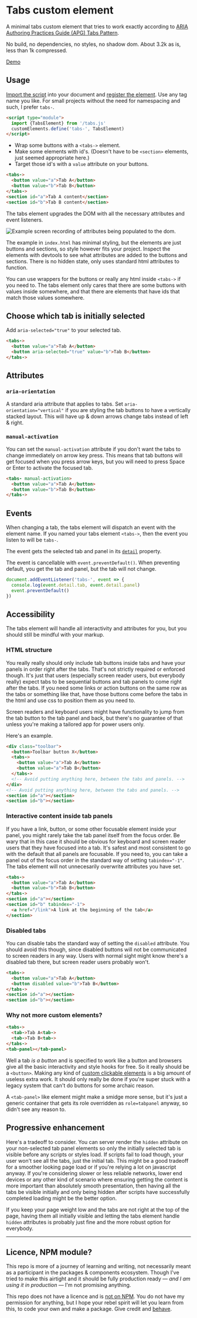 # Tabs custom element

A minimal tabs custom element that tries to work exactly according to [ARIA Authoring Practices Guide (APG) Tabs Pattern](https://www.w3.org/WAI/ARIA/apg/patterns/tabs/).

No build, no dependencies, no styles, no shadow dom. About 3.2k as is, less than 1k compressed.

[Demo](https://sakamies.github.io/tabs-customelement/)

## Usage

[Import the script](https://developer.mozilla.org/en-US/docs/Web/JavaScript/Reference/Statements/import) into your document and [register the element](https://developer.mozilla.org/en-US/docs/Web/API/Web_components/Using_custom_elements#registering_a_custom_element). Use any tag name you like. For small projects without the need for namespacing and such, I prefer `tabs-`.

```html
<script type="module">
  import {TabsElement} from '/tabs.js'
  customElements.define('tabs-', TabsElement)
</script>
```

- Wrap some buttons with a `<tabs->` element.
- Make some elements with id's. (Doesn't have to be `<section>` elements, just seemed appropriate here.)
- Target those id's with a `value` attribute on your buttons.

```html
<tabs->
  <button value="a">Tab A</button>
  <button value="b">Tab B</button>
</tabs->
<section id="a">Tab A content</section>
<section id="b">Tab B content</section>
```

The tabs element upgrades the DOM with all the necessary attributes and event listeners.

![Example screen recording of attributes being populated to the dom.](upgrade.gif)

The example in `index.html` has minimal styling, but the elements are just buttons and sections, so style however fits your project. Inspect the elements with devtools to see what attributes are added to the buttons and sections. There is no hidden state, only uses standard html attributes to function.

You can use wrappers for the buttons or really any html inside `<tabs->` if you need to. The tabs element only cares that there are some buttons with values inside somewhere, and that there are elements that have ids that match those values somewhere.

## Choose which tab is initially selected

Add `aria-selected="true"` to your selected tab.

```html
<tabs->
  <button value="a">Tab A</button>
  <button aria-selected="true" value="b">Tab B</button>
</tabs->
```

## Attributes

### `aria-orientation`

A standard aria attribute that applies to tabs. Set `aria-orientation="vertical"` if you are styling the tab buttons to have a vertically stacked layout. This will have up & down arrows change tabs instead of left & right.

### `manual-activation`

You can set the `manual-activation` attribute if you don't want the tabs to change immediately on arrow key press. This means that tab buttons will get focused when you press arrow keys, but you will need to press Space or Enter to activate the focused tab.

```html
<tabs- manual-activation>
  <button value="a">Tab A</button>
  <button value="b">Tab B</button>
</tabs->
```

## Events

When changing a tab, the tabs element will dispatch an event with the element name. If you named your tabs element `<tabs->`, then the event you listen to will be `tabs-`.

The event gets the selected tab and panel in its [`detail`](https://developer.mozilla.org/en-US/docs/Web/API/CustomEvent/detail) property.

The event is cancellable with `event.preventDefault()`. When preventing default, you get the tab and panel, but the tab will not change.

```js
document.addEventListener('tabs-', event => {
  console.log(event.detail.tab, event.detail.panel)
  event.preventDefault()
})
````

## Accessibility

The tabs element will handle all interactivity and attributes for you, but you should still be mindful with your markup.

### HTML structure

You really really should only include tab buttons inside tabs and have your panels in order right after the tabs. That's not strictly required or enforced though. It's just that users (especially screen reader users, but everybody really) expect tabs to be sequential buttons and tab panels to come right after the tabs. If you need some links or action buttons on the same row as the tabs or something like that, have those buttons come before the tabs in the html and use css to position them as you need to.

Screen readers and keyboard users might have functionality to jump from the tab button to the tab panel and back, but there's no guarantee of that unless you're making a tailored app for power users only.

Here's an example.

```html
<div class="toolbar">
  <button>Toolbar button X</button>
  <tabs->
    <button value="a">Tab A</button>
    <button value="a">Tab B</button>
  </tabs->
  <!-- Avoid putting anything here, between the tabs and panels. -->
</div>
<!-- Avoid putting anything here, between the tabs and panels. -->
<section id="a"></section>
<section id="b"></section>
```

### Interactive content inside tab panels

If you have a link, button, or some other focusable element inside your panel, you might rarely take the tab panel itself from the focus order. Be wary that in this case it should be obvious for keyboard and screen reader users that they have focused into a tab. It's safest and most consistent to go with the default that all panels are focusable. If you need to, you can take a panel out of the focus order in the standard way of setting `tabindex="-1"`. The tabs element will not unnecesarily overwrite attributes you have set.

```html
<tabs->
  <button value="a">Tab A</button>
  <button value="b">Tab B</button>
</tabs->
<section id="a"></section>
<section id="b" tabindex="-1">
  <a href="/link">A link at the beginning of the tab</a>
</section>
```

### Disabled tabs

You can disable tabs the standard way of setting the `disabled` attribute. You should avoid this though, since disabled buttons will not be communicated to screen readers in any way. Users with normal sight might know there's a disabled tab there, but screen reader users probably won't.

```html
<tabs->
  <button value="a">Tab A</button>
  <button disabled value="b">Tab B</button>
</tabs->
<section id="a"></section>
<section id="b"></section>
```

### Why not more custom elements?

```html
<tabs->
  <tab->Tab A<tab->
  <tab->Tab B<tab->
</tabs->
<tab-panel></tab-panel>
```

Well a tab _is a button_ and is specified to work like a button and browsers give all the basic interactivity and style hooks for free. So it really should be a `<button>`. Making any kind of [custom clickable elements](https://www.deque.com/blog/accessible-aria-buttons/) is a big amount of useless extra work. It should only really be done if you're super stuck with a legacy system that can't do buttons for some archaic reason.

A `<tab-panel>` like element might make a smidge more sense, but it's just a generic container that gets its role overridden as `role=tabpanel` anyway, so didn't see any reason to.

## Progressive enhancement

Here's a tradeoff to consider. You can server render the `hidden` attribute on your non-selected tab panel elements so only the initially selected tab is visible before any scripts or styles load. If scripts fail to load though, your user won't see all the tabs, just the initial tab. This might be a good tradeoff for a smoother looking page load or if you're relying a lot on javascript anyway. If you're considering slower or less reliable networks, lower end devices or any other kind of scenario where ensuring getting the content is more important than absolutely smooth presentation, then having all the tabs be visible initially and only being hidden after scripts have successfully completed loading might be the better option.

If you keep your page weight low and the tabs are not right at the top of the page, having them all initially visible and letting the tabs element handle `hidden` attributes is probably just fine and the more robust option for everybody.

----

## Licence, NPM module?

This repo is more of a journey of learning and writing, not necessarily meant as a participant in the packages & components ecosystem. Though I've tried to make this airtight and it should be fully production ready — *and I am using it in production* — I'm not promising anything.

This repo does not have a licence and is [not on NPM](https://htmx.org/essays/vendoring/). You do not have my permission for anything, but I hope your rebel spirit will let you learn from this, to code your own and make a package. Give credit and [behave](https://www.contributor-covenant.org).